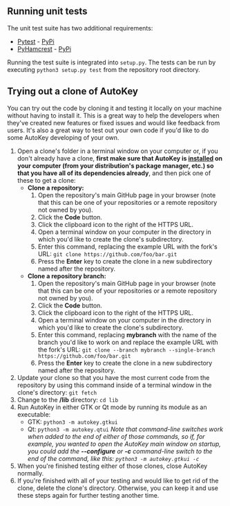 ## Running unit tests

The unit test suite has two additional requirements:

*  [Pytest](https://github.com/pytest-dev/pytest) - [PyPi](https://pypi.org/project/pytest/)
*  [PyHamcrest](https://github.com/hamcrest/PyHamcrest/) - [PyPi](https://pypi.org/project/PyHamcrest/)

Running the test suite is integrated into `setup.py`. The tests can be run by executing `python3 setup.py test` from the repository root directory.

## Trying out a clone of AutoKey
You can try out the code by cloning it and testing it locally on your machine without having to install it. This is a great way to help the developers when they've created new features or fixed issues and would like feedback from users. It's also a great way to test out your own code if you'd like to do some AutoKey developing of your own.

1. Open a clone's folder in a terminal window on your computer or, if you don't already have a clone, **first make sure that AutoKey is [installed](https://github.com/autokey/autokey/wiki/Installing) on your computer (from your distribution's package manager, etc.) so that you have all of its dependencies already**, and then pick one of these to get a clone:
   * **Clone a repository:**
     1. Open the repository's main GitHub page in your browser (note that this can be one of your repositories or a remote repository not owned by you).
     2. Click the **Code** button.
     3. Click the clipboard icon to the right of the HTTPS URL.
     4. Open a terminal window on your computer in the directory in which you'd like to create the clone's subdirectory.
     5. Enter this command, replacing the example URL with the fork's URL: `git clone https://github.com/foo/bar.git`
     6. Press the **Enter** key to create the clone in a new subdirectory named after the repository.
   * **Clone a repository branch:**
     1. Open the repository's main GitHub page in your browser (note that this can be one of your repositories or a remote repository not owned by you).
     2. Click the **Code** button.
     3. Click the clipboard icon to the right of the HTTPS URL.
     4. Open a terminal window on your computer in the directory in which you'd like to create the clone's subdirectory.
     5. Enter this command, replacing **mybranch** with the name of the branch you'd like to work on and replace the example URL with the fork's URL: `git clone --branch mybranch --single-branch https://github.com/foo/bar.git`
     6. Press the **Enter** key to create the clone in a new subdirectory named after the repository.
2. Update your clone so that you have the most current code from the repository by using this command inside of a terminal window in the clone's directory: `git fetch`
3. Change to the **/lib** directory: `cd lib`
4. Run AutoKey in either GTK or Qt mode by running its module as an executable:
   * GTK: `python3 -m autokey.gtkui`
   * Qt: `python3 -m autokey.qtui`
   *Note that command-line switches work when added to the end of either of those commands, so if, for example, you wanted to open the AutoKey main window on startup, you could add the **--configure** or **-c** command-line switch to the end of the command, like this: `python3 -m autokey.gtkui -c`*
5. When you're finished testing either of those clones, close AutoKey normally.
6. If you're finished with all of your testing and would like to get rid of the clone, delete the clone's directory. Otherwise, you can keep it and use these steps again for further testing another time.
